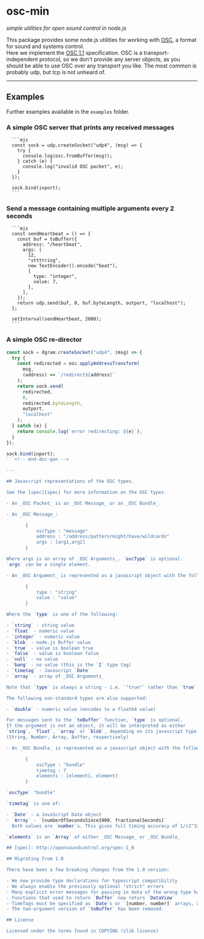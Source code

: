 # osc-min

_simple utilities for open sound control in node.js_

This package provides some node.js utilities for working with
[OSC](http://opensoundcontrol.org/), a format for sound and systems control.  
 Here we implement the [OSC 1.1][spec11] specification. OSC is a transport-independent
protocol, so we don't provide any server objects, as you should be able to
use OSC over any transport you like. The most common is probably udp, but tcp
is not unheard of.

[spec11]: http://opensoundcontrol.org/spec-1_1

---

## Examples

Further examples available in the `examples` folder.

### A simple OSC server that prints any received messages

<!-- doc-gen CODE src="examples/printosc.mjs" lines="8-16" -->
      ```mjs
      const sock = udp.createSocket("udp4", (msg) => {
        try {
          console.log(osc.fromBuffer(msg));
        } catch (e) {
          console.log("invalid OSC packet", e);
        }
      });

      sock.bind(inport);
      ```
<!-- end-doc-gen -->

### Send a message containing multiple arguments every 2 seconds

<!-- doc-gen CODE src="examples/oscheartbeat.mjs" lines="9-25" -->
      ```mjs
      const sendHeartbeat = () => {
        const buf = toBuffer({
          address: "/heartbeat",
          args: [
            12,
            "sttttring",
            new TextEncoder().encode("beat"),
            {
              type: "integer",
              value: 7,
            },
          ],
        });
        return udp.send(buf, 0, buf.byteLength, outport, "localhost");
      };

      setInterval(sendHeartbeat, 2000);
      ```
<!-- end-doc-gen -->

### A simple OSC re-director

<!-- doc-gen CODE src="examples/osc-redirect.mjs" lines="10-28" -->
```mjs
const sock = dgram.createSocket("udp4", (msg) => {
  try {
    const redirected = osc.applyAddressTransform(
      msg,
      (address) => `/redirect${address}`
    );
    return sock.send(
      redirected,
      0,
      redirected.byteLength,
      outport,
      "localhost"
    );
  } catch (e) {
    return console.log(`error redirecting: ${e}`);
  }
});

sock.bind(inport);
```<!-- end-doc-gen -->

---

## Javascript representations of the OSC types.

See the [spec][spec] for more information on the OSC types.

- An _OSC Packet_ is an _OSC Message_ or an _OSC Bundle_.

- An _OSC Message_:

       {
           oscType : "message"
           address : "/address/pattern/might/have/wildcards"
           args : [arg1,arg2]
       }

Where args is an array of _OSC Arguments_. `oscType` is optional.
`args` can be a single element.

- An _OSC Argument_ is represented as a javascript object with the following layout:

       {
           type : "string"
           value : "value"
       }

Where the `type` is one of the following:

- `string` - string value
- `float` - numeric value
- `integer` - numeric value
- `blob` - node.js Buffer value
- `true` - value is boolean true
- `false` - value is boolean false
- `null` - no value
- `bang` - no value (this is the `I` type tag)
- `timetag` - Javascript `Date`
- `array` - array of _OSC Arguments_

Note that `type` is always a string - i.e. `"true"` rather than `true`.

The following non-standard types are also supported:

- `double` - numeric value (encodes to a float64 value)

For messages sent to the `toBuffer` function, `type` is optional.
If the argument is not an object, it will be interpreted as either
`string`, `float`, `array` or `blob`, depending on its javascript type
(String, Number, Array, Buffer, respectively)

- An _OSC Bundle_ is represented as a javascript object with the following fields:

       {
           oscType : "bundle"
           timetag : 7
           elements : [element1, element]
       }

`oscType` "bundle"

`timetag` is one of:

- `Date` - a JavaScript Date object
- `Array` - `[numberOfSecondsSince1900, fractionalSeconds]`
  Both values are `number`s. This gives full timing accuracy of 1/(2^32) seconds.

`elements` is an `Array` of either _OSC Message_ or _OSC Bundle_

## [spec]: http://opensoundcontrol.org/spec-1_0

## Migrating from 1.0

There have been a few breaking changes from the 1.0 version:

- We now provide type declarations for typescript compatibility
- We always enable the previously optional "strict" errors
- Many explicit error messages for passing in data of the wrong type have been removed. We encourage you to use typescript to prevent these sorts of errors.
- Functions that used to return `Buffer` now return `DataView`
- TimeTags must be specified as `Date`s or `[number, number]` arrays, and are always returned as `[number, number]` arrays. To convert between arrays and `Date`s, use `dateToTimetag` and `timetagToDate`.
- The two-argument version of `toBuffer` has been removed.

## License

Licensed under the terms found in COPYING (zlib license)

```

```
